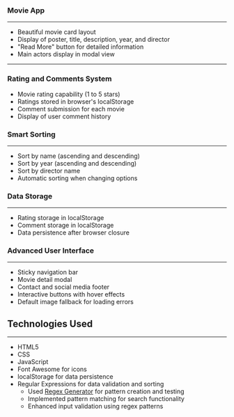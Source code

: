 ### Movie App

---

- Beautiful movie card layout
- Display of poster, title, description, year, and director
- "Read More" button for detailed information
- Main actors display in modal view

---

### Rating and Comments System

- Movie rating capability (1 to 5 stars)
- Ratings stored in browser's localStorage
- Comment submission for each movie
- Display of user comment history

### Smart Sorting

---

- Sort by name (ascending and descending)
- Sort by year (ascending and descending)
- Sort by director name
- Automatic sorting when changing options

### Data Storage

---

- Rating storage in localStorage
- Comment storage in localStorage
- Data persistence after browser closure

### Advanced User Interface

---

- Sticky navigation bar
- Movie detail modal
- Contact and social media footer
- Interactive buttons with hover effects
- Default image fallback for loading errors

## Technologies Used

---

- HTML5
- CSS
- JavaScript
- Font Awesome for icons
- localStorage for data persistence
- Regular Expressions for data validation and sorting
  - Used [Regex Generator](https://regex-generator.olafneumann.org/) for pattern creation and testing
  - Implemented pattern matching for search functionality
  - Enhanced input validation using regex patterns
